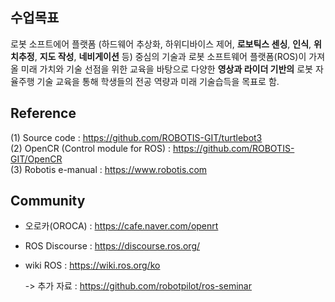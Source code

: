 ## 수업목표
로봇 소프트에어 플랫폼
(하드웨어 추상화, 하위디바이스 제어, **로보틱스 센싱**, **인식**, **위치추정**, **지도 작성**, **네비게이션** 등) 중심의 기술과 로봇 소프트웨어 플랫폼(ROS)이 가져올 미래 가치와 기술 선점을 위한 교육을 바탕으로 다양한 **영상과 라이더 기반의** 로봇 자율주행 기술 교육을 통해 학생들의 전공 역량과 미래 기술습득을 목표로 함.

## Reference
(1) Source code : https://github.com/ROBOTIS-GIT/turtlebot3      <br>
(2) OpenCR (Control module for ROS) : https://github.com/ROBOTIS-GIT/OpenCR       <br>
(3) Robotis e-manual : https://www.robotis.com

## Community
- 오로카(OROCA) : https://cafe.naver.com/openrt
- ROS Discourse : https://discourse.ros.org/
- wiki ROS : https://wiki.ros.org/ko

  -> 추가 자료 : https://github.com/robotpilot/ros-seminar




